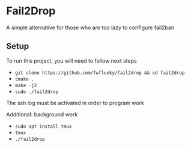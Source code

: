 # Fail2Drop

A simple alternative for those who are too lazy to configure fail2ban


## Setup

To run this project, you will need to follow next steps

- `git clone https://github.com/fwflunky/fail2drop && cd fail2drop`
- `cmake .`
- `make -j2`
- `sudo ./fail2drop`

The ssh log must be activated in order to program work

Additional: background work
- `sudo apt install tmux`
- `tmux`
- `./fail2drop`